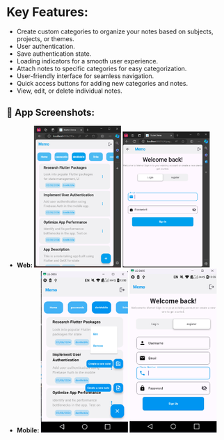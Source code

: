 # Key Features:
* Create custom categories to organize your notes based on subjects, projects, or themes.
* User authentication.
* Save authentication state.
* Loading indicators for a smooth user experience.
* Attach notes to specific categories for easy categorization.
* User-friendly interface for seamless navigation.
* Quick access buttons for adding new categories and notes.
* View, edit, or delete individual notes.


## :eyes: App Screenshots:
* **Web:**
  <img src="assets/Screenshots/web/hmWeb.png" alt="Home Web" width="200"/>
  <img src="assets/Screenshots/web/lgnWeb.png" alt="Login Web" width="200"/>
* **Mobile:**
  <img src="assets/Screenshots/mobile/hmMbl.png" alt="Home Mobile" width="200"/>
  <img src="assets/Screenshots/mobile/regMbl.png" alt="Register Mobile" width="200"/>
